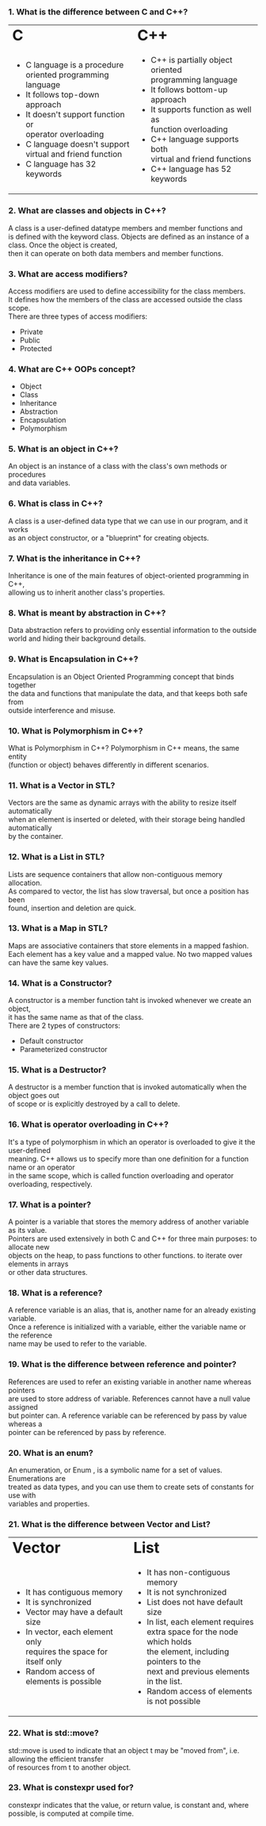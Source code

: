 ### 1. What is the difference between C and C++?

<table border="0">
 <tr>
 <td><b style="font-size:30px">C </b></td>
    <td><b style="font-size:30px">C++</b></td>
 </tr>
 <tr>
    <td>
    	<ul>
        	<li> C language is a procedure <br> oriented programming language </li>
  		<li> It follows top-down approach</li>
  		<li> It doesn't support function or <br> operator overloading </li>
            	<li> C language doesn't support <br> virtual and friend function </li>
  		<li> C language has 32 keywords </li>
	</ul>
   </td>
   <td>
    	<ul>
  		<li> C++ is partially object oriented <br> programming language </li>
  		<li> It follows bottom-up approach </li>
  		<li> It supports function as well as <br> function overloading </li>
            	<li> C++ language supports both <br> virtual and friend functions </li>
  		<li> C++ language has 52 keywords</li>
	</ul>
  </td>
</tr>
</table>

### 2. What are classes and objects in C++?

 A class is a user-defined datatype members and member functions and <br> is defined with the keyword class.
 Objects are defined as an instance of a class. Once the object is created, <br> then it can operate on both data members and member functions.

### 3. What are access modifiers?

Access modifiers are used to define accessibility for the class members. <br> It defines how the members of the class are accessed outside the class scope. <br> There are three types of access modifiers: 
* Private
* Public
* Protected

### 4. What are C++ OOPs concept? 
* Object
* Class
* Inheritance 
* Abstraction
* Encapsulation 
* Polymorphism 

### 5. What is an object in C++?
An object is an instance of a class with the class's own methods or procedures <br> and data variables.

### 6. What is class in C++?
A class is a user-defined data type that we can use in our program, and it works <br> as an object constructor, or a "blueprint" for creating objects. 

### 7. What is the inheritance in C++?
Inheritance is one of the main features of object-oriented programming in C++, <br> allowing us to inherit another class's properties.

### 8. What is meant by abstraction in C++? 
Data abstraction refers to providing only essential information to the outside <br> world and hiding their background details.

### 9. What is Encapsulation in C++?
Encapsulation is an Object Oriented Programming concept that binds together <br> the data and functions that manipulate the data, and that keeps both safe from <br> outside interference and misuse.

### 10. What is Polymorphism in C++?
What is Polymorphism in C++? Polymorphism in C++ means, the same entity <br>(function or object) behaves differently in different scenarios.

### 11. What is a Vector in STL?
Vectors are the same as dynamic arrays with the ability to resize itself automatically <br> when an element is inserted or deleted, with their storage being handled automatically <br> by the container.

### 12. What is a List in STL?
Lists are sequence containers that allow non-contiguous memory allocation. <br> As compared to vector, the list has slow traversal, but once a position has been <br> found, insertion and deletion are quick.

### 13. What is a Map in STL?
Maps are associative containers that store elements in a mapped fashion. <br> Each element has a key value and a mapped value. No two mapped values <br> can have the same key values.

### 14. What is a Constructor?
A constructor is a member function taht is invoked whenever we create an object, <br> it has the same name as that of the class. <br> There are 2 types of constructors:
* Default constructor 
* Parameterized constructor 

### 15. What is a Destructor?
A destructor is a member function that is invoked automatically when the object goes out <br> of scope or is explicitly destroyed by a call to delete.

### 16. What is operator overloading in C++?
It's a type of polymorphism in which an operator is overloaded to give it the user-defined <br> meaning. C++ allows us to specify more than one definition for a function name or an operator <br> in the same scope, which is called function overloading and operator overloading, respectively.

### 17. What is a pointer?
A pointer is a variable that stores the memory address of another variable as its value. <br> Pointers are used extensively in both C and C++ for three main purposes: to allocate new <br> objects on the heap, to pass functions to other functions. to iterate over elements in arrays <br> or other data structures.

### 18. What is a reference?
A reference variable is an alias, that is, another name for an already existing variable. <br> Once a reference is initialized with a variable, either the variable name or the reference <br> name may be used to refer to the variable.

### 19. What is the difference between reference and pointer?
References are used to refer an existing variable in another name whereas pointers <br> are used to store address of variable. References cannot have a null value assigned <br> but pointer can. A reference variable can be referenced by pass by value whereas a <br> pointer can be referenced by pass by reference.

### 20. What is an enum?
An enumeration, or Enum , is a symbolic name for a set of values. Enumerations are <br> treated as data types, and you can use them to create sets of constants for use with <br> variables and properties.

### 21. What is the difference between Vector and List?
<table border="0">
 <tr>
 <td><b style="font-size:30px">Vector</b></td>
    <td><b style="font-size:30px">List</b></td>
 </tr>
 <tr>
    <td>
    	<ul>
        	<li> It has contiguous memory </li>
  		<li> It is synchronized </li>
  		<li> Vector may have a default size </li>
            	<li> In vector, each element only <br> requires the space for itself only </li>
  		<li> Random access of elements is possible </li>
	</ul>
   </td>
   <td>
    	<ul>
  		<li> It has non-contiguous memory </li>
  		<li> It is not synchronized </li>
  		<li> List does not have default size </li>
            	<li> In list, each element requires <br>
		extra space for the node which holds <br>
		the element, including pointers to the <br>
		next and previous elements in the list. </li>
  		<li>Random access of elements is not possible</li>
	</ul>
  </td>
</tr>
</table>
 
 ### 22. What is std::move?
std::move is used to indicate that an object t may be "moved from", i.e. allowing the efficient transfer <br> of resources from t to another object.

### 23. What is constexpr used for?
constexpr indicates that the value, or return value, is constant and, where possible, is computed at compile time.
